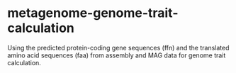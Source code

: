 # metagenome-genome-trait-calculation
Using the predicted protein-coding gene sequences (ffn) and the translated amino acid sequences (faa) from assembly and MAG data for genome trait calculation.
